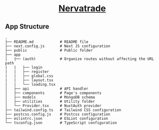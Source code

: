 <div align="center">
    <h1>
        <a href="https://github.com/topstar210/Nervatrade-System.git">
            Nervatrade
        </a>
    </h1>
</div>

## App Structure
```
.
├── README.md            # README file
├── next.config.js       # Next JS configuration
├── public               # Public folder
├── app
│   ├── (auth)           # Organize routes without affecting the URL path
|   |   ├── login
|   |   ├── register
|   |   ├── global.css
|   |   ├── layout.tsx
|   |   └── loading.tsx
│   ├── api              # API handler
│   ├── components       # Page's components
│   ├── models           # MongoDB schema
│   ├── utilities        # Utility folder
│   └── Provider.tsx     # NuxtAuth provider
├── tailwind.config.ts   # Tailwind CSS configuration
├── postcss.config.js    # Postcss configuration
├── eslintrc.json        # ESLint configuration
└── tsconfig.json        # TypeScript configuration
```